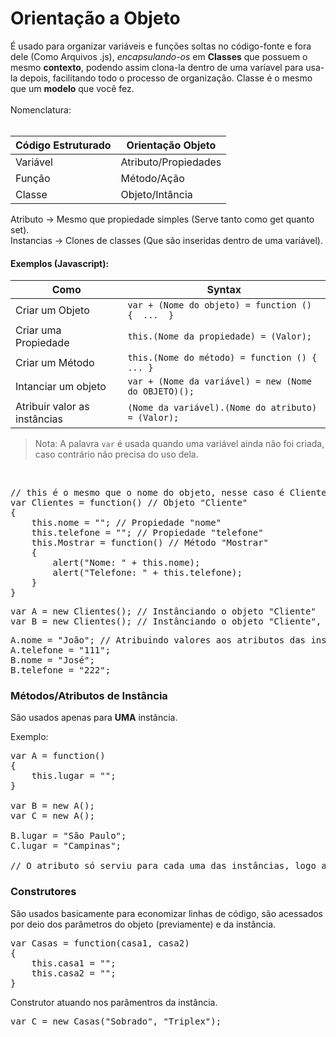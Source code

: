 # Orientação a Objeto

É usado para organizar variáveis e funções soltas no código-fonte e fora dele (Como Arquivos .js), *encapsulando-os* em **Classes** que possuem o mesmo **contexto**, podendo assim clona-la dentro de uma varíavel para usa-la depois, facilitando todo o processo de organização. Classe é o mesmo que um **modelo** que você fez.<br><br>
Nomenclatura:<br><br>

Código Estruturado | Orientação Objeto
--- | ---
Variável | Atributo/Propiedades
Função | Método/Ação
Classe | Objeto/Intância

Atributo -> Mesmo que propiedade simples (Serve tanto como get quanto set).<br>
Instancias -> Clones de classes (Que são inseridas dentro de uma variável).<br>

#### Exemplos (Javascript):

Como | Syntax
--- | ---
Criar um Objeto | `var + (Nome do objeto) = function () {  ...  }` 
Criar uma Propiedade | `this.(Nome da propiedade) = (Valor);` 
Criar um Método | `this.(Nome do método) = function () { ... }` 
Intanciar um objeto | `var + (Nome da variável) = new (Nome do OBJETO)();` 
Atribuir valor as instâncias | `(Nome da variável).(Nome do atributo) = (Valor);`

> Nota: A palavra `var` é usada quando uma variável ainda não foi criada, caso contrário não precisa do uso dela.

<br>
<pre>
// this é o mesmo que o nome do objeto, nesse caso é Clientes.
var Clientes = function() // Objeto "Cliente"
{
    this.nome = ""; // Propiedade "nome"
    this.telefone = ""; // Propiedade "telefone"
    this.Mostrar = function() // Método "Mostrar"
    {
        alert("Nome: " + this.nome);
        alert("Telefone: " + this.telefone);
    }
}
</pre>

<pre>
var A = new Clientes(); // Instânciando o objeto "Cliente"
var B = new Clientes(); // Instânciando o objeto "Cliente", numa variável diferente
</pre>

<pre>
A.nome = "João"; // Atribuindo valores aos atributos das instâncias
A.telefone = "111";
B.nome = "José";
B.telefone = "222";
</pre>

### Métodos/Atributos de Instância
São usados apenas para **UMA** instância.<br>

Exemplo:
<pre>
var A = function()
{
    this.lugar = "";
}

var B = new A();
var C = new A();

B.lugar = "São Paulo";
C.lugar = "Campinas";

// O atributo só serviu para cada uma das instâncias, logo atributo de instância
</pre>

<!-- 
### Métodos/Atributos de Classe

São usados quando precisa de algum atributo/metódo que vai englobar **TODAS** as instâncias.<br>

Exemplo:
<pre>
var A = function()
{
    this.lugar = "";
}
</pre> 
-->

### Construtores

São usados basicamente para economizar linhas de código, são acessados por deio dos parâmetros do objeto (previamente) e da instância.
<pre>
var Casas = function(casa1, casa2)
{
    this.casa1 = "";
    this.casa2 = "";
}
</pre>

Construtor atuando nos parâmentros da instância.

<pre>
var C = new Casas("Sobrado", "Triplex");
</pre>
